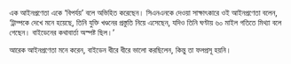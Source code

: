 এক আইনপ্রণেতা একে ‘বিপর্যয়’ বলে অভিহিত করেছেন। সিএনএনকে দেওয়া সাক্ষাৎকারে ওই আইনপ্রণেতা বলেন, ‘ট্রাম্পকে দেখে মনে হয়েছে, তিনি যুক্তি খণ্ডনের প্রস্তুতি নিয়ে এসেছেন, যদিও তিনি ঘণ্টায় ৬০ মাইল গতিতে মিথ্যা বলে গেছেন। বাইডেনের কথাবার্তা অস্পষ্ট ছিল।’

আরেক আইনপ্রণেতা মনে করেন, বাইডেন ধীরে ধীরে ভালো করছিলেন, কিন্তু তা ফলপ্রসূ হয়নি।
